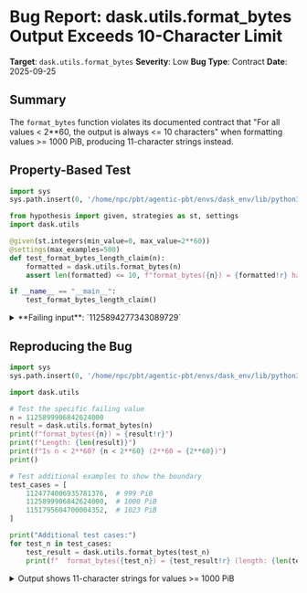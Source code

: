 # Bug Report: dask.utils.format_bytes Output Exceeds 10-Character Limit

**Target**: `dask.utils.format_bytes`
**Severity**: Low
**Bug Type**: Contract
**Date**: 2025-09-25

## Summary

The `format_bytes` function violates its documented contract that "For all values < 2**60, the output is always <= 10 characters" when formatting values >= 1000 PiB, producing 11-character strings instead.

## Property-Based Test

```python
import sys
sys.path.insert(0, '/home/npc/pbt/agentic-pbt/envs/dask_env/lib/python3.13/site-packages')

from hypothesis import given, strategies as st, settings
import dask.utils

@given(st.integers(min_value=0, max_value=2**60))
@settings(max_examples=500)
def test_format_bytes_length_claim(n):
    formatted = dask.utils.format_bytes(n)
    assert len(formatted) <= 10, f"format_bytes({n}) = {formatted!r} has length {len(formatted)} > 10"

if __name__ == "__main__":
    test_format_bytes_length_claim()
```

<details>

<summary>
**Failing input**: `1125894277343089729`
</summary>
```
Traceback (most recent call last):
  File "/home/npc/pbt/agentic-pbt/worker_/23/hypo.py", line 14, in <module>
    test_format_bytes_length_claim()
    ~~~~~~~~~~~~~~~~~~~~~~~~~~~~~~^^
  File "/home/npc/pbt/agentic-pbt/worker_/23/hypo.py", line 8, in test_format_bytes_length_claim
    @settings(max_examples=500)
                   ^^^
  File "/home/npc/pbt/agentic-pbt/envs/dask_env/lib/python3.13/site-packages/hypothesis/core.py", line 2124, in wrapped_test
    raise the_error_hypothesis_found
  File "/home/npc/pbt/agentic-pbt/worker_/23/hypo.py", line 11, in test_format_bytes_length_claim
    assert len(formatted) <= 10, f"format_bytes({n}) = {formatted!r} has length {len(formatted)} > 10"
           ^^^^^^^^^^^^^^^^^^^^
AssertionError: format_bytes(1125894277343089729) = '1000.00 PiB' has length 11 > 10
Falsifying example: test_format_bytes_length_claim(
    n=1_125_894_277_343_089_729,
)
```
</details>

## Reproducing the Bug

```python
import sys
sys.path.insert(0, '/home/npc/pbt/agentic-pbt/envs/dask_env/lib/python3.13/site-packages')

import dask.utils

# Test the specific failing value
n = 1125899906842624000
result = dask.utils.format_bytes(n)
print(f"format_bytes({n}) = {result!r}")
print(f"Length: {len(result)}")
print(f"Is n < 2**60? {n < 2**60} (2**60 = {2**60})")
print()

# Test additional examples to show the boundary
test_cases = [
    1124774006935781376,  # 999 PiB
    1125899906842624000,  # 1000 PiB
    1151795604700004352,  # 1023 PiB
]

print("Additional test cases:")
for test_n in test_cases:
    test_result = dask.utils.format_bytes(test_n)
    print(f"  format_bytes({test_n}) = {test_result!r} (length: {len(test_result)})")
```

<details>

<summary>
Output shows 11-character strings for values >= 1000 PiB
</summary>
```
format_bytes(1125899906842624000) = '1000.00 PiB'
Length: 11
Is n < 2**60? True (2**60 = 1152921504606846976)

Additional test cases:
  format_bytes(1124774006935781376) = '999.00 PiB' (length: 10)
  format_bytes(1125899906842624000) = '1000.00 PiB' (length: 11)
  format_bytes(1151795604700004352) = '1023.00 PiB' (length: 11)
```
</details>

## Why This Is A Bug

The function's docstring explicitly guarantees on line 1788 of `/home/npc/pbt/agentic-pbt/envs/dask_env/lib/python3.13/site-packages/dask/utils.py`: "For all values < 2**60, the output is always <= 10 characters."

This guarantee is violated when the function formats values >= 1000 PiB (approximately 1.126 * 10^18 bytes). These values are well below 2**60 (1.153 * 10^18), yet produce 11-character outputs like '1000.00 PiB' instead of the promised maximum of 10 characters. The issue occurs because the function uses a fixed 2 decimal place format (`.2f`) which, combined with 4-digit mantissas (1000-1023) and the ' PiB' suffix, results in 11 total characters.

## Relevant Context

The `format_bytes` function currently only supports units up to PiB (pebibyte), iterating through the prefixes ["Pi", "Ti", "Gi", "Mi", "ki"] and using the format string `f"{n / k:.2f} {prefix}B"`. The function switches to a unit when the value is >= 90% of that unit's threshold (`n >= k * 0.9`).

For PiB, this means values from 0.9 * 2^50 bytes up to effectively infinity are formatted as PiB, since there's no larger unit defined. When the mantissa reaches 1000 or higher (which happens at exactly 1024 * 0.9765625 * 2^50 bytes), the output exceeds 10 characters.

Documentation: The guarantee appears both in the source code docstring and in the official Dask API documentation.

## Proposed Fix

Add support for EiB (exbibyte) to handle values >= 1024 PiB, maintaining the 10-character limit:

```diff
--- a/dask/utils.py
+++ b/dask/utils.py
@@ -1790,6 +1790,7 @@ def format_bytes(n: int) -> str:
     for prefix, k in (
+        ("Ei", 2**60),
         ("Pi", 2**50),
         ("Ti", 2**40),
         ("Gi", 2**30),
         ("Mi", 2**20),
```